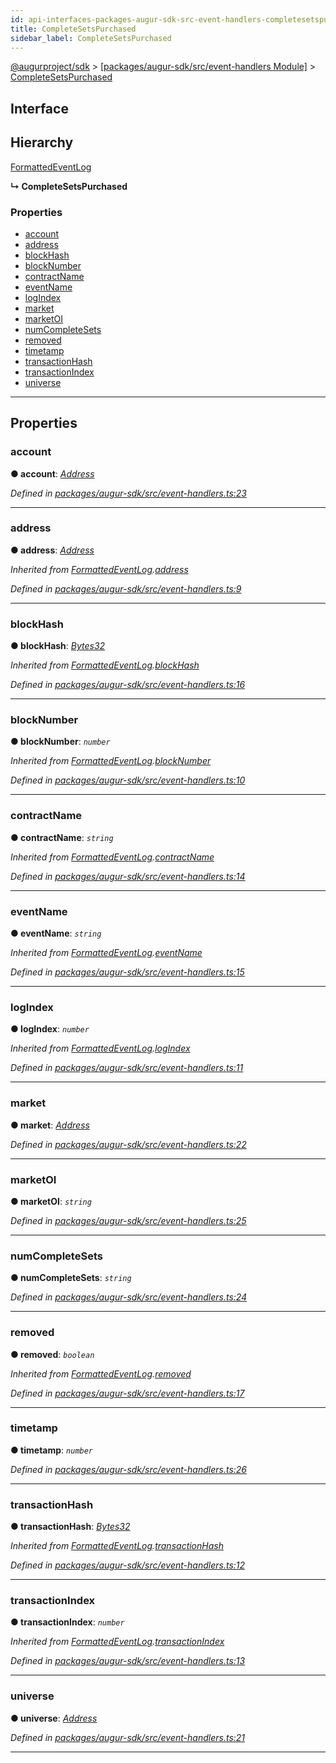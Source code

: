 ```yaml
---
id: api-interfaces-packages-augur-sdk-src-event-handlers-completesetspurchased
title: CompleteSetsPurchased
sidebar_label: CompleteSetsPurchased
---
```


[@augurproject/sdk](api-readme.md) > [[packages/augur-sdk/src/event-handlers Module]](api-modules-packages-augur-sdk-src-event-handlers-module.md) > [CompleteSetsPurchased](api-interfaces-packages-augur-sdk-src-event-handlers-completesetspurchased.md)

## Interface

## Hierarchy

 [FormattedEventLog](api-interfaces-packages-augur-sdk-src-event-handlers-formattedeventlog.md)

**↳ CompleteSetsPurchased**

### Properties

* [account](api-interfaces-packages-augur-sdk-src-event-handlers-completesetspurchased.md#account)
* [address](api-interfaces-packages-augur-sdk-src-event-handlers-completesetspurchased.md#address)
* [blockHash](api-interfaces-packages-augur-sdk-src-event-handlers-completesetspurchased.md#blockhash)
* [blockNumber](api-interfaces-packages-augur-sdk-src-event-handlers-completesetspurchased.md#blocknumber)
* [contractName](api-interfaces-packages-augur-sdk-src-event-handlers-completesetspurchased.md#contractname)
* [eventName](api-interfaces-packages-augur-sdk-src-event-handlers-completesetspurchased.md#eventname)
* [logIndex](api-interfaces-packages-augur-sdk-src-event-handlers-completesetspurchased.md#logindex)
* [market](api-interfaces-packages-augur-sdk-src-event-handlers-completesetspurchased.md#market)
* [marketOI](api-interfaces-packages-augur-sdk-src-event-handlers-completesetspurchased.md#marketoi)
* [numCompleteSets](api-interfaces-packages-augur-sdk-src-event-handlers-completesetspurchased.md#numcompletesets)
* [removed](api-interfaces-packages-augur-sdk-src-event-handlers-completesetspurchased.md#removed)
* [timetamp](api-interfaces-packages-augur-sdk-src-event-handlers-completesetspurchased.md#timetamp)
* [transactionHash](api-interfaces-packages-augur-sdk-src-event-handlers-completesetspurchased.md#transactionhash)
* [transactionIndex](api-interfaces-packages-augur-sdk-src-event-handlers-completesetspurchased.md#transactionindex)
* [universe](api-interfaces-packages-augur-sdk-src-event-handlers-completesetspurchased.md#universe)

---

## Properties

<a id="account"></a>

###  account

**● account**: *[Address](api-modules-packages-augur-sdk-src-event-handlers-module.md#address)*

*Defined in [packages/augur-sdk/src/event-handlers.ts:23](https://github.com/AugurProject/augur/blob/bae2172ca0/packages/augur-sdk/src/event-handlers.ts#L23)*

___
<a id="address"></a>

###  address

**● address**: *[Address](api-modules-packages-augur-sdk-src-event-handlers-module.md#address)*

*Inherited from [FormattedEventLog](api-interfaces-packages-augur-sdk-src-event-handlers-formattedeventlog.md).[address](api-interfaces-packages-augur-sdk-src-event-handlers-formattedeventlog.md#address)*

*Defined in [packages/augur-sdk/src/event-handlers.ts:9](https://github.com/AugurProject/augur/blob/bae2172ca0/packages/augur-sdk/src/event-handlers.ts#L9)*

___
<a id="blockhash"></a>

###  blockHash

**● blockHash**: *[Bytes32](api-modules-packages-augur-sdk-src-event-handlers-module.md#bytes32)*

*Inherited from [FormattedEventLog](api-interfaces-packages-augur-sdk-src-event-handlers-formattedeventlog.md).[blockHash](api-interfaces-packages-augur-sdk-src-event-handlers-formattedeventlog.md#blockhash)*

*Defined in [packages/augur-sdk/src/event-handlers.ts:16](https://github.com/AugurProject/augur/blob/bae2172ca0/packages/augur-sdk/src/event-handlers.ts#L16)*

___
<a id="blocknumber"></a>

###  blockNumber

**● blockNumber**: *`number`*

*Inherited from [FormattedEventLog](api-interfaces-packages-augur-sdk-src-event-handlers-formattedeventlog.md).[blockNumber](api-interfaces-packages-augur-sdk-src-event-handlers-formattedeventlog.md#blocknumber)*

*Defined in [packages/augur-sdk/src/event-handlers.ts:10](https://github.com/AugurProject/augur/blob/bae2172ca0/packages/augur-sdk/src/event-handlers.ts#L10)*

___
<a id="contractname"></a>

###  contractName

**● contractName**: *`string`*

*Inherited from [FormattedEventLog](api-interfaces-packages-augur-sdk-src-event-handlers-formattedeventlog.md).[contractName](api-interfaces-packages-augur-sdk-src-event-handlers-formattedeventlog.md#contractname)*

*Defined in [packages/augur-sdk/src/event-handlers.ts:14](https://github.com/AugurProject/augur/blob/bae2172ca0/packages/augur-sdk/src/event-handlers.ts#L14)*

___
<a id="eventname"></a>

###  eventName

**● eventName**: *`string`*

*Inherited from [FormattedEventLog](api-interfaces-packages-augur-sdk-src-event-handlers-formattedeventlog.md).[eventName](api-interfaces-packages-augur-sdk-src-event-handlers-formattedeventlog.md#eventname)*

*Defined in [packages/augur-sdk/src/event-handlers.ts:15](https://github.com/AugurProject/augur/blob/bae2172ca0/packages/augur-sdk/src/event-handlers.ts#L15)*

___
<a id="logindex"></a>

###  logIndex

**● logIndex**: *`number`*

*Inherited from [FormattedEventLog](api-interfaces-packages-augur-sdk-src-event-handlers-formattedeventlog.md).[logIndex](api-interfaces-packages-augur-sdk-src-event-handlers-formattedeventlog.md#logindex)*

*Defined in [packages/augur-sdk/src/event-handlers.ts:11](https://github.com/AugurProject/augur/blob/bae2172ca0/packages/augur-sdk/src/event-handlers.ts#L11)*

___
<a id="market"></a>

###  market

**● market**: *[Address](api-modules-packages-augur-sdk-src-event-handlers-module.md#address)*

*Defined in [packages/augur-sdk/src/event-handlers.ts:22](https://github.com/AugurProject/augur/blob/bae2172ca0/packages/augur-sdk/src/event-handlers.ts#L22)*

___
<a id="marketoi"></a>

###  marketOI

**● marketOI**: *`string`*

*Defined in [packages/augur-sdk/src/event-handlers.ts:25](https://github.com/AugurProject/augur/blob/bae2172ca0/packages/augur-sdk/src/event-handlers.ts#L25)*

___
<a id="numcompletesets"></a>

###  numCompleteSets

**● numCompleteSets**: *`string`*

*Defined in [packages/augur-sdk/src/event-handlers.ts:24](https://github.com/AugurProject/augur/blob/bae2172ca0/packages/augur-sdk/src/event-handlers.ts#L24)*

___
<a id="removed"></a>

###  removed

**● removed**: *`boolean`*

*Inherited from [FormattedEventLog](api-interfaces-packages-augur-sdk-src-event-handlers-formattedeventlog.md).[removed](api-interfaces-packages-augur-sdk-src-event-handlers-formattedeventlog.md#removed)*

*Defined in [packages/augur-sdk/src/event-handlers.ts:17](https://github.com/AugurProject/augur/blob/bae2172ca0/packages/augur-sdk/src/event-handlers.ts#L17)*

___
<a id="timetamp"></a>

###  timetamp

**● timetamp**: *`number`*

*Defined in [packages/augur-sdk/src/event-handlers.ts:26](https://github.com/AugurProject/augur/blob/bae2172ca0/packages/augur-sdk/src/event-handlers.ts#L26)*

___
<a id="transactionhash"></a>

###  transactionHash

**● transactionHash**: *[Bytes32](api-modules-packages-augur-sdk-src-event-handlers-module.md#bytes32)*

*Inherited from [FormattedEventLog](api-interfaces-packages-augur-sdk-src-event-handlers-formattedeventlog.md).[transactionHash](api-interfaces-packages-augur-sdk-src-event-handlers-formattedeventlog.md#transactionhash)*

*Defined in [packages/augur-sdk/src/event-handlers.ts:12](https://github.com/AugurProject/augur/blob/bae2172ca0/packages/augur-sdk/src/event-handlers.ts#L12)*

___
<a id="transactionindex"></a>

###  transactionIndex

**● transactionIndex**: *`number`*

*Inherited from [FormattedEventLog](api-interfaces-packages-augur-sdk-src-event-handlers-formattedeventlog.md).[transactionIndex](api-interfaces-packages-augur-sdk-src-event-handlers-formattedeventlog.md#transactionindex)*

*Defined in [packages/augur-sdk/src/event-handlers.ts:13](https://github.com/AugurProject/augur/blob/bae2172ca0/packages/augur-sdk/src/event-handlers.ts#L13)*

___
<a id="universe"></a>

###  universe

**● universe**: *[Address](api-modules-packages-augur-sdk-src-event-handlers-module.md#address)*

*Defined in [packages/augur-sdk/src/event-handlers.ts:21](https://github.com/AugurProject/augur/blob/bae2172ca0/packages/augur-sdk/src/event-handlers.ts#L21)*

___

